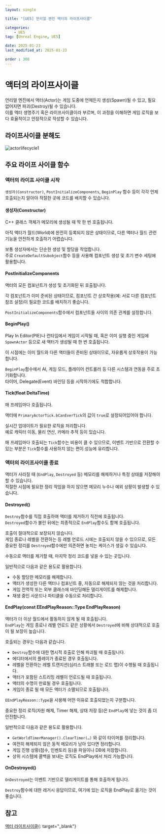 ```yaml
---
layout: single

title: "[UE5] 언리얼 엔진 액터의 라이프사이클"

categories:
    - UE5
tag: [Unreal Engine, UE5]

date: 2025-01-23
last_modified_at: 2025-01-23

order : 300
---
```


# 액터의 라이프사이클

언리얼 엔진에서 액터(Actor)는 게임 도중에 언제든지 생성(Spawn)될 수 있고, 필요 없어지면 파괴(Destroy)될 수 있습니다.  
이를 액터 생명주기 혹은 라이프사이클이라 부르며, 이 과정을 이해하면 게임 로직을 보다 효율적이고 안정적으로 작성할 수 있습니다.

## 라이프사이클 분해도

![actorlifecycle1](https://d1iv7db44yhgxn.cloudfront.net/documentation/images/0048359b-8ac2-404b-a1d9-1b9c5e6a31a8/actorlifecycle1.png)

## 주요 라이프 사이클 함수

### 액터의 라이프 사이클 시작

`생성자(Constructor)`, `PostInitializeComponents`, `BeginPlay` 함수 등이 각각 언제 호출되는지 알아야 적절한 곳에 코드를 배치할 수 있습니다.

#### 생성자(Constructor)

C++ 클래스 객체가 메모리에 생성될 때 딱 한 번 호출됩니다.

아직 액터가 월드(World)에 완전히 등록되지 않은 상태이므로, 다른 액터나 월드 관련 기능을 안전하게 호출하기 어렵습니다.

보통 생성자에서는 단순한 생성 및 할당을 작업합니다.  
주로 `CreateDefaultSubobject`함수 등을 사용해 컴포넌트 생성 및 초기 변수 세팅에 활용합니다.

#### PostInitializeComponents

액터의 모든 컴포넌트가 생성 및 초기화된 뒤 호출됩니다.

각 컴포넌트가 이미 준비된 상태이므로, 컴포넌트 간 상호작용(예: 서로 다른 컴포넌트 참조 설정)이 필요한 코드를 배치하기 좋습니다.

`PostInitializeComponents`함수에서 컴포넌트들 사이의 의존 관계를 설정합니다.

#### BeginPlay()

Play In Editor(PIE)나 런타임에서 게임이 시작될 때, 혹은 이미 실행 중인 게임에 `SpawnActor` 등으로 새 액터가 생성될 때 한 번 호출됩니다.

이 시점에는 이미 월드와 다른 액터들이 준비된 상태이므로, 자유롭게 상호작용이 가능합니다.

`BeginPlay`함수에서 AI, 게임 모드, 플레이어 컨트롤러 등 다른 시스템과 연동을 주로 초기화합니다.  
타이머, Delegate(Event) 바인딩 등을 시작하기에도 적합합니다.

#### Tick(float DeltaTime)

매 프레임마다 호출됩니다.

액터에 `PrimaryActorTick.bCanEverTick`의 값이 `true`로 설정되어있어야 합니다.

실시간 업데이트가 필요한 로직을 처리합니다.  
예로 캐릭터 이동, 물리 연산, 카메라 추적 등이 있습니다.

매 프레임마다 호출되는 `Tick`함수는 비용이 클 수 있으므로, 이벤트 기반으로 전환할 수 있는 부분은 `Tick`함수를 사용하지 않는 편이 성능에 유리합니다.

### 액터의 라이프사이클 종료

액터가 사라질 때 (`EndPlay`, `Destroyed` 등) 메모리를 해제하거나 특정 상태를 저장해야 할 수 있습니다.  
적절한 시점에 필요한 정리 작업을 하지 않으면 메모리 누수나 예외 상황이 발생할 수 있습니다.

#### Destroyed()

`Destroy`함수를 직접 호출하여 액터를 제거하기 직전에 호출됩니다.  
`Destroyed`함수가 불린 뒤에는 최종적으로 `EndPlay`함수도 함께 호출됩니다.

호출이 절대적으로 보장되지 않습니다.  
게임 종료나 레벨을 전환하는 등 레벨 언로드 시에는 호출되지 않을 수 있으므로, 모든 중요한 정리를 `Destroyed`함수에만 의존하면 놓치는 케이스가 생길 수 있습니다.

수동으로 액터를 제거할 때, 마지막 정리 코드를 넣을 수 있는 곳입니다.

일반적으로 다음과 같은 용도로 활용합니다.

+ 수동 할당한 메모리를 해제합니다.
+ 액터가 생성한 다른 액터나 컴포넌트 중, 자동으로 해제되지 않는 것을 처리합니다.
+ 게임 전역적 또는 외부 클래스에 바인딩해둔 델리게이트를 해제합니다.
+ 재생 중인 사운드나 파티클을 수동으로 처리합니다.

#### EndPlay(const EEndPlayReason::Type EndPlayReason)

액터가 더 이상 월드에서 활동하지 않게 될 때 호출됩니다.  
`EndPlay`는 게임 종료나 레벨 언로드 같은 상황에서 `Destroyed`에 비해 상대적으로 호출이 될 보장이 높습니다.

호출되는 경우는 다음과 같습니다.  
+ `Destroy`함수에 대한 명시적 호출로 인해 파괴될 때 호출됩니다.
+ 에디터에서의 플레이가 종료된 경우 호출됩니다.
+ 레벨을 전환하는 레벨 트랜지션(심리스 트래블 또는 로드 맵)이 수행될 때 호출됩니다.
+ 액터가 포함된 스트리밍 레벨이 언로드될 때 호출됩니다.
+ 액터의 수명이 만료될 경우 호출됩니다.
+ 게임이 종료 될 때 모든 액터가 소멸되므로 호출됩니다.

`EEndPlayReason::Type`을 사용해 어떤 이유로 호출되었는지 구분합니다.

중요한 정리 로직(자원 해제, Timer 해제, 상태 저장 등)은 `EndPlay`에 넣는 것이 좀 더 안전합니다.

일반적으로 다음과 같은 용도로 활용합니다.  
+ `GetWorldTimerManager().ClearTimer(…)` 와 같이 타이머를 정리합니다.
+ 여전히 해제되지 않은 동적 메모리가 남아 있다면 정리합니다.
+ 게임 진행 상황(점수, 인벤토리 등)을 파일이나 DB에 저장합니다.
+ 상위 시스템에 콜백을 보내는 로직도 EndPlay에서 처리 가능합니다.

#### OnDestroyed()

`OnDestroyed`는 이벤트 기반으로 델리게이트를 통해 호출하게 됩니다.

`Destroy`함수에 대한 레거시 응답이므로, 여기에 있는 로직을 EndPlay로 옮기는 것이 좋습니다.

## 참고

[액터 라이프사이클](https://dev.epicgames.com/documentation/ko-kr/unreal-engine/unreal-engine-actor-lifecycle){: target="_blank"}
